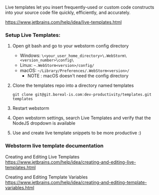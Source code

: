 Live templates let you insert frequently-used or custom code constructs into your source code file quickly, efficiently, and accurately.

https://www.jetbrains.com/help/idea/live-templates.html

### Setup Live Templates:

1. Open git bash and go to your webstorm config directory
    - Windows: `\<your_user_home_directory>\.WebStorm\<version_number>\config\`
    - Linux: `~.WebStorm<version>/config/`
    - macOS: `~/Library/Preferences/.WebStorm<version>/`
        - NOTE : macOS doesn't need the config directory
2. Clone the templates repo into a directory named templates
	
	```
    git clone git@git.boreal-is.com:dev-productivity/templates.git templates
    ```
3. Restart webstorm
4. Open webstorm settings, search Live Templates and verify that the NodeJS dropdown is available
5. Use and create live template snippets to be more productive :)


### Webstorm live template documentation
Creating and Editing Live Templates
	https://www.jetbrains.com/help/idea/creating-and-editing-live-templates.html

Creating and Editing Template Variables
	https://www.jetbrains.com/help/idea/creating-and-editing-template-variables.html